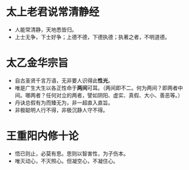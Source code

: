 # 太上老君说常清静经
* 人能常清静，天地悉皆归。
* 上士无争，下士好争；上德不德，下德执德；执著之者，不明道德。
# 太乙金华宗旨
* 自古圣贤千言万语，无非要人识得此**性光**。
* 唯是广生大生以各正性命于**两间**可耳。（两间即不二。何为两间？即两者中间。哪两者？任何对立的两者，譬如阴阳、虚实、真假、大小、善恶等。）
* 丹诀总假有为而臻无为，非一超直入直旨。
* 非极聪明人行不得，非极沉静人守不得。
# 王重阳内修十论
* 悟已则止，必莫有思。思则以智害性，为子伤本。
* 唯灭动心，不灭照心。但凝空心，不凝住心。